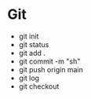 # Git
* git init
* git status
* git add .
* git commit -m "sh"
* git push origin main
* git log
* git checkout